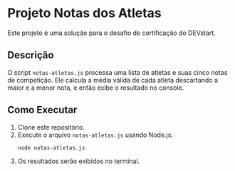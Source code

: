 # Projeto Notas dos Atletas

Este projeto é uma solução para o desafio de certificação do DEVstart.

## Descrição

O script `notas-atletas.js` processa uma lista de atletas e suas cinco notas de competição. Ele calcula a média válida de cada atleta descartando a maior e a menor nota, e então exibe o resultado no console.

## Como Executar

1.  Clone este repositório.
2.  Execute o arquivo `notas-atletas.js` usando Node.js:
    ```bash
    node notas-atletas.js
    ```
3.  Os resultados serão exibidos no terminal.

